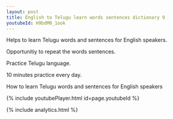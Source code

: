 ```yaml
---
layout: post
title: English to Telugu learn words sentences dictionary 9 
youtubeId: H9bdM0_1ook
---
```

 
 
Helps to learn Telugu words and sentences for English speakers.

Opportunitiy to repeat the words sentences. 

Practice Telugu language. 
 
10 minutes practice every day. 
 
How to learn Telugu words and sentences for English speakers 
 
{% include youtubePlayer.html id=page.youtubeId %}
 
 
{% include analytics.html %}